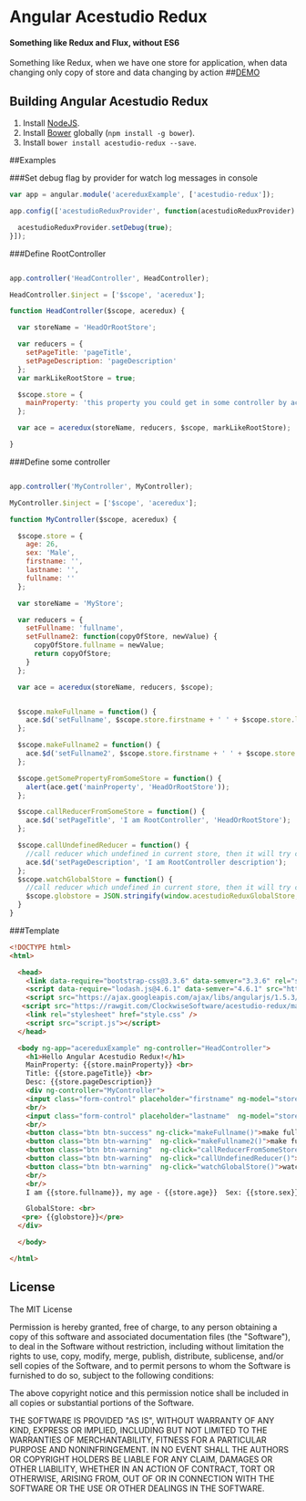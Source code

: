 # Angular Acestudio Redux

#### Something like Redux and Flux, without ES6
Something like Redux, when we have one store for application, when data changing only copy of store and data changing by action
##[DEMO](https://plnkr.co/IsxJ8g6u7S5cfYkYlsEH)

## Building Angular Acestudio Redux


1. Install [NodeJS](http://nodejs.org/).
2. Install [Bower](http://bower.io/) globally (`npm install -g bower`).
3. Install `bower install acestudio-redux --save`.

##Examples

###Set debug flag by provider for watch log messages in console
```javascript
var app = angular.module('acereduxExample', ['acestudio-redux']);

app.config(['acestudioReduxProvider', function(acestudioReduxProvider) {

  acestudioReduxProvider.setDebug(true);
}]);
```


###Define RootController
```javascript

app.controller('HeadController', HeadController);

HeadController.$inject = ['$scope', 'aceredux'];

function HeadController($scope, aceredux) {

  var storeName = 'HeadOrRootStore';

  var reducers = {
    setPageTitle: 'pageTitle',
    setPageDescription: 'pageDescription'
  };
  var markLikeRootStore = true;

  $scope.store = {
    mainProperty: 'this property you could get in some controller by ace.get("mainProperty", "HeadOrRootStore")'
  };

  var ace = aceredux(storeName, reducers, $scope, markLikeRootStore);

}


```



###Define some controller
```javascript

app.controller('MyController', MyController);

MyController.$inject = ['$scope', 'aceredux'];

function MyController($scope, aceredux) {

  $scope.store = {
    age: 26,
    sex: 'Male',
    firstname: '',
    lastname: '',
    fullname: ''
  };

  var storeName = 'MyStore';

  var reducers = {
    setFullname: 'fullname',
    setFullname2: function(copyOfStore, newValue) {
      copyOfStore.fullname = newValue;
      return copyOfStore;
    }
  };

  var ace = aceredux(storeName, reducers, $scope);


  $scope.makeFullname = function() {
    ace.$d('setFullname', $scope.store.firstname + ' ' + $scope.store.lastname);
  };

  $scope.makeFullname2 = function() {
    ace.$d('setFullname2', $scope.store.firstname + ' ' + $scope.store.lastname);
  };

  $scope.getSomePropertyFromSomeStore = function() {
    alert(ace.get('mainProperty', 'HeadOrRootStore'));
  };

  $scope.callReducerFromSomeStore = function() {
    ace.$d('setPageTitle', 'I am RootController', 'HeadOrRootStore');
  };

  $scope.callUndefinedReducer = function() {
    //call reducer which undefined in current store, then it will try call this reducer in rootStore.
    ace.$d('setPageDescription', 'I am RootController description');
  };
  $scope.watchGlobalStore = function() {
    //call reducer which undefined in current store, then it will try call this reducer in rootStore.
    $scope.globstore = JSON.stringify(window.acestudioReduxGlobalStore, null, '\t');
  }
}

```

###Template
```html
<!DOCTYPE html>
<html>

  <head>
    <link data-require="bootstrap-css@3.3.6" data-semver="3.3.6" rel="stylesheet" href="https://maxcdn.bootstrapcdn.com/bootstrap/3.3.6/css/bootstrap.css" />
    <script data-require="lodash.js@4.6.1" data-semver="4.6.1" src="https://cdn.jsdelivr.net/lodash/4.6.1/lodash.js"></script>
    <script src="https://ajax.googleapis.com/ajax/libs/angularjs/1.5.3/angular.min.js"></script>
   <script src="https://rawgit.com/ClockwiseSoftware/acestudio-redux/master/acestudio-redux.js"></script>
    <link rel="stylesheet" href="style.css" />
    <script src="script.js"></script>
  </head>

  <body ng-app="acereduxExample" ng-controller="HeadController">
    <h1>Hello Angular Acestudio Redux!</h1>
    MainProperty: {{store.mainProperty}} <br>
    Title: {{store.pageTitle}} <br>
    Desc: {{store.pageDescription}}
    <div ng-controller="MyController">
    <input class="form-control" placeholder="firstname" ng-model="store.firstname" type="text" />
    <br/>
    <input class="form-control" placeholder="lastname"  ng-model="store.lastname" type="text" />
    <br/>
    <button class="btn btn-success" ng-click="makeFullname()">make fullname and save in store</button>
    <button class="btn btn-warning"  ng-click="makeFullname2()">make fullname and save in store using reducer function declaration</button>
    <button class="btn btn-warning"  ng-click="callReducerFromSomeStore()">callReducerFromSomeStore</button>
    <button class="btn btn-warning"  ng-click="callUndefinedReducer()">callUndefinedReducer</button>
    <button class="btn btn-warning"  ng-click="watchGlobalStore()">watchGlobalStore</button>
    <br/>
    <br/>
    I am {{store.fullname}}, my age - {{store.age}}  Sex: {{store.sex}}

    GlobalStore: <br>
   <pre> {{globstore}}</pre>
  </div>

  </body>

</html>

```

## License

The MIT License

Permission is hereby granted, free of charge, to any person obtaining a copy
of this software and associated documentation files (the "Software"), to deal
in the Software without restriction, including without limitation the rights
to use, copy, modify, merge, publish, distribute, sublicense, and/or sell
copies of the Software, and to permit persons to whom the Software is
furnished to do so, subject to the following conditions:

The above copyright notice and this permission notice shall be included in
all copies or substantial portions of the Software.

THE SOFTWARE IS PROVIDED "AS IS", WITHOUT WARRANTY OF ANY KIND, EXPRESS OR
IMPLIED, INCLUDING BUT NOT LIMITED TO THE WARRANTIES OF MERCHANTABILITY,
FITNESS FOR A PARTICULAR PURPOSE AND NONINFRINGEMENT. IN NO EVENT SHALL THE
AUTHORS OR COPYRIGHT HOLDERS BE LIABLE FOR ANY CLAIM, DAMAGES OR OTHER
LIABILITY, WHETHER IN AN ACTION OF CONTRACT, TORT OR OTHERWISE, ARISING FROM,
OUT OF OR IN CONNECTION WITH THE SOFTWARE OR THE USE OR OTHER DEALINGS IN
THE SOFTWARE.
